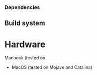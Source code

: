 ### Dependencies

## Build system

# Hardware
Macbook (tested on 
- MacOS (tested on Mojave and Catalina)
